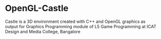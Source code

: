 # OpenGL-Castle
Castle is a 3D environment created with C++ and OpenGL graphics as output for Graphics Programming module of L5 Game Programming at ICAT Design and Media College, Bangalore
